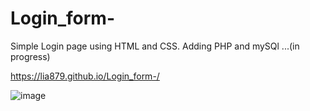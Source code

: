 

# Login_form-

Simple Login page using HTML and CSS. Adding PHP and mySQl ...(in progress) 

https://lia879.github.io/Login_form-/


![image](https://user-images.githubusercontent.com/54521457/90189795-70bb5180-dd83-11ea-83f6-8f44d321e259.png)

